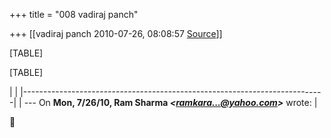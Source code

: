 +++
title = "008 vadiraj panch"

+++
[[vadiraj panch	2010-07-26, 08:08:57 [Source](https://groups.google.com/g/bvparishat/c/ybwL3cFsmcc)]]



[TABLE]

[TABLE]

|                                                                           | |---------------------------------------------------------------------------| | --- On **Mon, 7/26/10, Ram Sharma *\<[ramkara...@yahoo.com]()\>*** wrote: |




